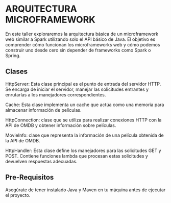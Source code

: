 # ARQUITECTURA MICROFRAMEWORK
En este taller exploraremos la arquitectura básica de un microframework web similar a Spark utilizando solo el API básico de Java. El objetivo es comprender cómo funcionan los microframeworks web y cómo podemos construir uno desde cero sin depender de frameworks como Spark o Spring.

## Clases
HttpServer: Esta clase principal es el punto de entrada del servidor HTTP. Se encarga de iniciar el servidor, manejar las solicitudes entrantes y enrutarlas a los manejadores correspondientes.

Cache: Esta clase implementa un cache que actúa como una memoria para almacenar información de películas.

HttpConnection: clase que se utiliza para realizar conexiones HTTP con la API de OMDB y obtener información sobre películas.

MovieInfo: clase que representa la información de una película obtenida de la API de OMDB.

HttpHandler: Esta clase define los manejadores para las solicitudes GET y POST. Contiene funciones lambda que procesan estas solicitudes y devuelven respuestas adecuadas.

## Pre-Requisitos

Asegúrate de tener instalado Java y Maven en tu máquina antes de ejecutar el proyecto.
